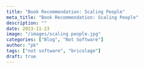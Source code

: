```yaml
---
title: "Book Recommendation: Scaling People"
meta_title: "Book Recommendation: Scaling People"
description: ""
date: 2023-11-23
image: "/images/scaling people.jpg"
categories: ["Blog", "Not Software"]
author: "pk"
tags: ["not software", "bricolage"]
draft: true
---
```


